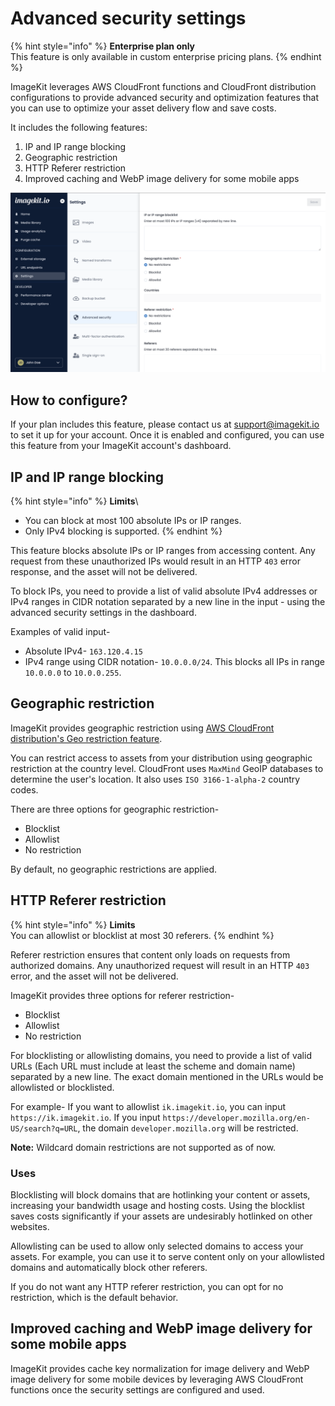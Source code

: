 # Advanced security settings

{% hint style="info" %}
**Enterprise plan only**\
This feature is only available in custom enterprise pricing plans.
{% endhint %}

ImageKit leverages AWS CloudFront functions and CloudFront distribution configurations to provide advanced security and optimization features that you can use to optimize your asset delivery flow and save costs.

It includes the following features:
1. IP and IP range blocking
2. Geographic restriction
3. HTTP Referer restriction
4. Improved caching and WebP image delivery for some mobile apps

![Advanced security settings in ImageKit's dashboard](<../.gitbook/assets/advanced-security-settings.png>)

## How to configure?

If your plan includes this feature, please contact us at support@imagekit.io to set it up for your account. Once it is enabled and configured, you can use this feature from your ImageKit account's dashboard.

## IP and IP range blocking

{% hint style="info" %}
**Limits**\
- You can block at most 100 absolute IPs or IP ranges.
- Only IPv4 blocking is supported.
{% endhint %}

This feature blocks absolute IPs or IP ranges from accessing content. Any request from these unauthorized IPs would result in an HTTP `403` error response, and the asset will not be delivered.

To block IPs, you need to provide a list of valid absolute IPv4 addresses or IPv4 ranges in CIDR notation separated by a new line in the input - using the advanced security settings in the dashboard.

Examples of valid input- 
- Absolute IPv4- `163.120.4.15`
- IPv4 range using CIDR notation- `10.0.0.0/24`. This blocks all IPs in range `10.0.0.0` to `10.0.0.255`.

## Geographic restriction

ImageKit provides geographic restriction using [AWS CloudFront distribution's Geo restriction feature](https://docs.aws.amazon.com/AmazonCloudFront/latest/DeveloperGuide/georestrictions.html).

You can restrict access to assets from your distribution using geographic restriction at the country level. CloudFront uses `MaxMind` GeoIP databases to determine the user's location. It also uses `ISO 3166-1-alpha-2` country codes.

There are three options for geographic restriction-

- Blocklist
- Allowlist
- No restriction

By default, no geographic restrictions are applied.

## HTTP Referer restriction

{% hint style="info" %}
**Limits**\
You can allowlist or blocklist at most 30 referers.
{% endhint %}

Referer restriction ensures that content only loads on requests from authorized domains. Any unauthorized request will result in an HTTP `403` error, and the asset will not be delivered.

ImageKit provides three options for referer restriction-

- Blocklist 
- Allowlist
- No restriction

For blocklisting or allowlisting domains, you need to provide a list of valid URLs (Each URL must include at least the scheme and domain name) separated by a new line. The exact domain mentioned in the URLs would be allowlisted or blocklisted.

For example- 
If you want to allowlist `ik.imagekit.io`, you can input `https://ik.imagekit.io`.
If you input `https://developer.mozilla.org/en-US/search?q=URL`, the domain `developer.mozilla.org` will be restricted.

**Note:** Wildcard domain restrictions are not supported as of now.

### Uses
Blocklisting will block domains that are hotlinking your content or assets, increasing your bandwidth usage and hosting costs. Using the blocklist saves costs significantly if your assets are undesirably hotlinked on other websites.

Allowlisting can be used to allow only selected domains to access your assets. For example, you can use it to serve content only on your allowlisted domains and automatically block other referers.

If you do not want any HTTP referer restriction, you can opt for no restriction, which is the default behavior.

## Improved caching and WebP image delivery for some mobile apps

ImageKit provides cache key normalization for image delivery and WebP image delivery for some mobile devices by leveraging AWS CloudFront functions once the security settings are configured and used.
